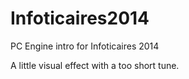 # Infoticaires2014
PC Engine intro for Infoticaires 2014

A little visual effect with a too short tune.
